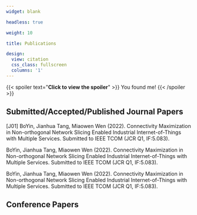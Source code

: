 ```yaml
---
widget: blank

headless: true

weight: 10

title: Publications

design:
  view: citation
  css_class: fullscreen
  columns: '1'
---
```


{{< spoiler text="**Click to view the spoiler**" >}}
You found me!
{{< /spoiler >}}


## **Submitted/Accepted/Published Journal Papers**
[J01] BoYin, Jianhua Tang, Miaowen Wen (2022). Connectivity Maximization in Non-orthogonal Network Slicing Enabled Industrial Internet-of-Things with Multiple Services. Submitted to IEEE TCOM (JCR Q1, IF:5.083).

BoYin, Jianhua Tang, Miaowen Wen (2022). Connectivity Maximization in Non-orthogonal Network Slicing Enabled Industrial Internet-of-Things with Multiple Services. Submitted to IEEE TCOM (JCR Q1, IF:5.083).

BoYin, Jianhua Tang, Miaowen Wen (2022). Connectivity Maximization in Non-orthogonal Network Slicing Enabled Industrial Internet-of-Things with Multiple Services. Submitted to IEEE TCOM (JCR Q1, IF:5.083).

## **Conference Papers**